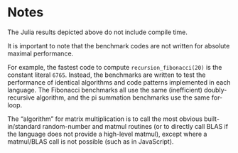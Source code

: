 # Notes

The Julia results depicted above do not include compile time.

It is important to note that the benchmark codes are not written for
absolute maximal performance.

For example, the fastest code to compute `recursion_fibonacci(20)` is
the constant literal `6765`. Instead, the benchmarks are written to
test the performance of identical algorithms and code patterns
implemented in each language. The Fibonacci benchmarks all use the
same (inefficient) doubly-recursive algorithm, and the pi summation
benchmarks use the same for-loop.

The “algorithm” for matrix multiplication is to call the most obvious
built-in/standard random-number and matmul routines (or to directly
call BLAS if the language does not provide a high-level matmul),
except where a matmul/BLAS call is not possible (such as in
JavaScript).
